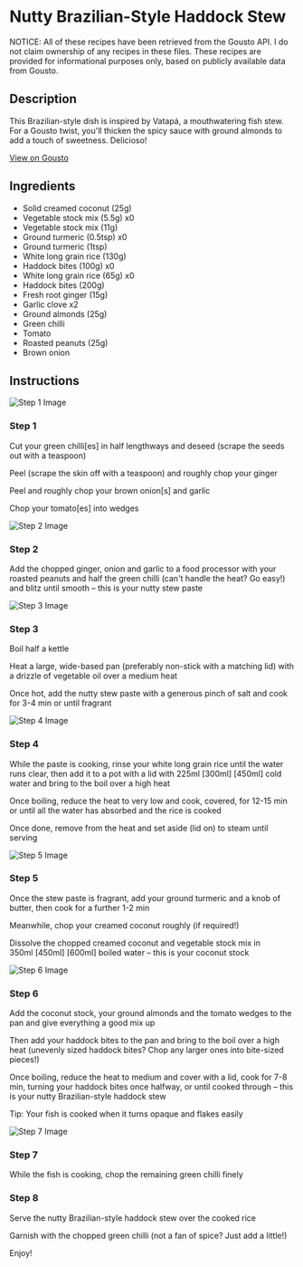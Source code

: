 # Nutty Brazilian-Style Haddock Stew

NOTICE: All of these recipes have been retrieved from the Gousto API. I do not claim ownership of any recipes in these files. These recipes are provided for informational purposes only, based on publicly available data from Gousto.

## Description

This Brazilian-style dish is inspired by Vatapá, a mouthwatering fish stew. For a Gousto twist, you'll thicken the spicy sauce with ground almonds to add a touch of sweetness. Delicioso!

[View on Gousto](https://www.gousto.co.uk/recipes/cookbook/nutty-brazilian-fish-stew)

## Ingredients

- Solid creamed coconut (25g)
- Vegetable stock mix (5.5g) x0
- Vegetable stock mix (11g)
- Ground turmeric (0.5tsp) x0
- Ground turmeric (1tsp)
- White long grain rice (130g)
- Haddock bites (100g) x0
- White long grain rice (65g) x0
- Haddock bites (200g)
- Fresh root ginger (15g)
- Garlic clove x2
- Ground almonds (25g)
- Green chilli
- Tomato
- Roasted peanuts (25g)
- Brown onion

## Instructions

![Step 1 Image](https://production-media.gousto.co.uk/cms/recipe-step-image/Step-1-7-1725639052718-x200.jpg)

### Step 1

Cut your green chilli[es] in half lengthways and deseed (scrape the seeds out with a teaspoon)

Peel (scrape the skin off with a teaspoon) and roughly chop your ginger

Peel and roughly chop your brown onion[s] and garlic

Chop your tomato[es]<span class="text-danger"> </span>into wedges

![Step 2 Image](https://production-media.gousto.co.uk/cms/recipe-step-image/Step-2-7-1725639059672-x200.jpg)

### Step 2

Add the chopped ginger, onion and garlic to a food processor with your roasted peanuts and half the green chilli (can't handle the heat? Go easy!) and blitz until smooth – this is your nutty stew paste

![Step 3 Image](https://production-media.gousto.co.uk/cms/recipe-step-image/Step-3-7-1725639066458-x200.jpg)

### Step 3

Boil half a kettle

Heat a large, wide-based pan (preferably non-stick with a matching lid) with a drizzle of vegetable oil over a medium heat

Once hot, add the nutty stew paste with a generous pinch of salt and cook for 3-4 min or until fragrant

![Step 4 Image](https://production-media.gousto.co.uk/cms/recipe-step-image/Step-4-7-1725639071910-x200.jpg)

### Step 4

While the paste is cooking, rinse your white long grain rice until the water runs clear, then add it to a pot with a lid with 225ml <span class="text-purple">[300ml]</span> <span class="text-danger">[450ml]</span> cold water and bring to the boil over a high heat

Once boiling, reduce the heat to very low and cook, covered, for 12-15 min or until all the water has absorbed and the rice is cooked

Once done, remove from the heat and set aside (lid on) to steam until serving

![Step 5 Image](https://production-media.gousto.co.uk/cms/recipe-step-image/Step-5-7-1725639076779-x200.jpg)

### Step 5

Once the stew paste is fragrant, add your ground turmeric and a knob of butter, then cook for a further 1-2 min

Meanwhile, chop your creamed coconut roughly (if required!)

Dissolve the chopped creamed coconut and vegetable stock mix in 350ml <span class="text-purple">[450ml]</span> <span class="text-danger">[600ml]</span> boiled water – this is your coconut stock

![Step 6 Image](https://production-media.gousto.co.uk/cms/recipe-step-image/Step-6-7-1725639081951-x200.jpg)

### Step 6

Add the coconut stock, your ground almonds and the tomato wedges to the pan and give everything a good mix up

Then add your haddock bites to the pan and bring to the boil over a high heat (unevenly sized haddock bites? Chop any larger ones into bite-sized pieces!)

Once boiling, reduce the heat to medium and cover with a lid, cook for 7-8 min, turning your haddock bites once halfway, or until cooked through – this is your nutty Brazilian-style haddock stew

Tip: Your fish is cooked when it turns opaque and flakes easily

![Step 7 Image](https://production-media.gousto.co.uk/cms/recipe-step-image/Step-7-7-1725639089308-x200.jpg)

### Step 7

While the fish is cooking, chop the remaining green chilli finely

### Step 8

Serve the nutty Brazilian-style haddock stew over the cooked rice

Garnish with the chopped green chilli (not a fan of spice? Just add a little!)

Enjoy!

